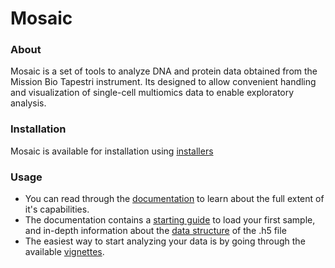 # Mosaic

### About

Mosaic is a set of tools to analyze DNA and protein data obtained from the Mission Bio Tapestri instrument. Its designed to allow convenient handling and visualization of single-cell multiomics data to enable exploratory analysis.

### Installation

Mosaic is available for installation using [installers](https://missionbio.github.io/mosaic/manual/install.html#installer-preferred)

### Usage

- You can read through the [documentation](https://missionbio.github.io/mosaic/) to learn about the full extent of it's capabilities.
- The documentation contains a [starting guide](https://missionbio.github.io/mosaic/manual/getting_started.html) to load your first sample,
  and in-depth information about the [data structure](https://missionbio.github.io/mosaic/manual/data_structure.html) of the .h5 file
- The easiest way to start analyzing your data is by going through the available [vignettes](https://missionbio.github.io/mosaic/manual/vignettes.html).
